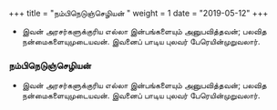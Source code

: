 ﻿+++
title = "நம்பிநெடுஞ்செழியன்  "
weight = 1
date = "2019-05-12"
+++


-  இவன் அரசர்களுக்குரிய எல்லா இன்பங்களையும் அனுபவித்தவன்; பலவித நன்மைகளையுமுடையவன். இவனைப் பாடிய புலவர் பேரெயின்முறுவலார். 
  
### நம்பிநெடுஞ்செழியன்  
-  இவன் அரசர்களுக்குரிய எல்லா இன்பங்களையும் அனுபவித்தவன்; பலவித நன்மைகளையுமுடையவன். இவனைப் பாடிய புலவர் பேரெயின்முறுவலார். 
